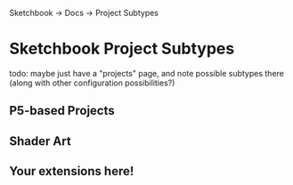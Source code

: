 Sketchbook -> Docs -> Project Subtypes

# Sketchbook Project Subtypes

todo: maybe just have a "projects" page, and note possible subtypes there (along with other configuration possibilities?)

## P5-based Projects

## Shader Art

## Your extensions here!
